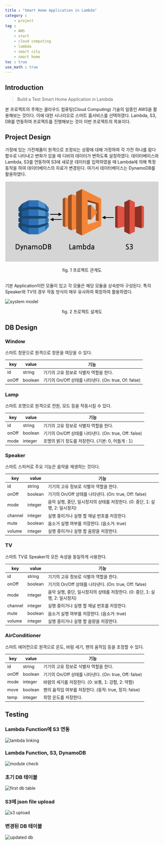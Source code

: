 ```yaml
---
title : "Smart Home Application in Lambda"
category :
    - project
tag : 
    - AWS
    - start
    - cloud computing
    - lambda
    - smart city
    - smart home
toc : true
use_math : true
---
```


## Introduction

> Build a Test Smart Home Application in Lambda

본 프로젝트의 주제는 클라우드 컴퓨팅(Cloud Computing) 기술의 일종인 AWS을 활용해보는 것이다. 이에 대한 시나리오로 스마트 홈서비스를 선택하였다. Lambda, S3, DB를 연동하여 프로젝트를 진행해보는 것이 이번 프로젝트의 목표이다.

## Project Design

가정에 있는 가전제품이 원격으로 조정되는 상황에 대해 가정하여 각 가전 하나를 람다 함수로 나타내고 변화가 있을 때 디비의 데이터가 변하도록 설정하였다. 데이터베이스와 Lambda, S3를 연동하여 S3에 새로운 데이터를 입력하였을 때 Lambda에 의해 특정 동작을 하여 데이터베이스의 자료가 변경된다.
여기서 데이터베이스는 DynamoDB를 활용하였다.

![project design](/images/project-module.png )
<div style="text-align: center">fig. 1 프로젝트 관계도</div>  

<br> 

기본 Application이란 모듈이 있고 각 모듈은 해당 모듈을 상속받아 구성된다. 특히 Speaker와 TV의 경우 작동 방식이 매우 유사하여 확장하여 활용하였다.

![system model](/images/AWS/project-archi.png )
<div style="text-align: center">fig. 2 프로젝트 설계도 </div>

## DB Design

### Window
 
스마트 창문으로 원격으로 창문을 여닫을 수 있다.

key | value | 기능 
--- | --- | ---
id | string | 기기의 고유 정보로 식별자 역할을 한다.
onOff | boolean | 기기의 On/Off 상태를 나타낸다. (On: true, Of: false)

### Lamp

스마트 조명으로 원격으로 전원, 모드 등을 작동시킬 수 있다.

key | value | 기능 
--- | --- | ---
id | string | 기기의 고유 정보로 식별자 역할을 한다.
onOff | boolean | 기기의 On/Off 상태를 나타낸다. (On: true, Off: false)
mode | integer | 조명의 밝기 정도를 저장한다. (기본: 0, 어둡게 : 1)

### Speaker

스마트 스피커로 주요 기능은 음악을 재생하는 것이다.

key | value | 기능 
--- | --- | ---
id | string | 기기의 고유 정보로 식별자 역할을 한다.
onOff | boolean | 기기의 On/Off 상태를 나타낸다. (On: true, Off: false)
mode | integer | 음악 실행, 중단, 일시정지의 상태를 저장한다. (0: 중단, 1: 실행, 2: 일시정지)
channel | integer | 실행 중이거나 실행 할 채널 번호를 저장한다.
mute | boolean | 음소거 실행 여부를 저장한다. (음소거: true)
volume | integer | 실행 중이거나 실행 할 음량을 저장한다.

### TV

스마트 TV로 Speaker의 모든 속성을 동일하게 사용한다.

key | value | 기능 
--- | --- | ---
id | string | 기기의 고유 정보로 식별자 역할을 한다.
onOff | boolean | 기기의 On/Off 상태를 나타낸다. (On: true, Off: false)
mode | integer | 음악 실행, 중단, 일시정지의 상태를 저장한다. (0: 중단, 1: 실행, 2: 일시정지)
channel | integer | 실행 중이거나 실행 할 채널 번호를 저장한다.
mute | boolean | 음소거 실행 여부를 저장한다. (음소거: true)
volume | integer | 실행 중이거나 실행 할 음량을 저장한다.

### AirConditioner

스마트 에어컨으로 원격으로 온도, 바람 세기, 팬의 움직임 등을 조정할 수 있다.

key | value | 기능 
--- | --- | ---
id | string | 기기의 고유 정보로 식별자 역할을 한다.
onOff | boolean | 기기의 On/Off 상태를 나타낸다. (On: true, Off: false)
mode | integer | 바람의 세기를 저장한다. (0: 보통, 1: 강함, 2: 약함)
move | boolean | 팬의 움직임 여부를 저장한다. (동작: true, 정지: false)
temp | integer | 희망 온도를 저장한다.

## Testing

### Lambda Function에 S3 연동
![lambda linking](/images/AWS/lambda-linking.png )

### Lambda Function, S3, DynamoDB
![module check](/images/AWS/check.png )

### 초기 DB 테이블
![first db table](/images/AWS/first-db.png )

### S3에 json file upload
![s3 upload](/images/AWS/s3-upload.png )

### 변경된 DB 테이블
![updated db](/images/AWS/updated-db.png )

